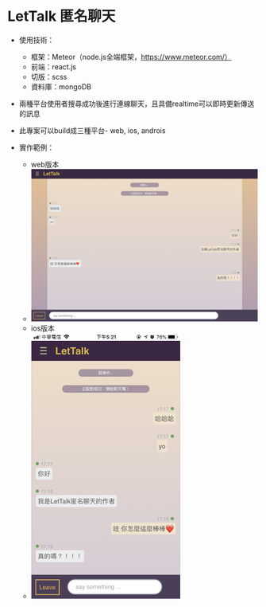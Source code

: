 # LetTalk 匿名聊天
+ 使用技術：
  + 框架：Meteor（node.js全端框架，https://www.meteor.com/）
  + 前端：react.js
  + 切版：scss
  + 資料庫：mongoDB

+ 兩種平台使用者搜尋成功後進行連線聊天，且具備realtime可以即時更新傳送的訊息

+ 此專案可以build成三種平台- web, ios, androis

+ 實作範例：
  + web版本
  + <img src="public/web.png" width='500'>
  + ios版本
  + <img src="public/ios.png" width='300'>

